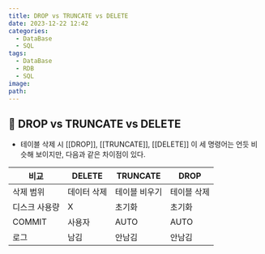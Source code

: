 ```yaml
---
title: DROP vs TRUNCATE vs DELETE
date: 2023-12-22 12:42
categories:
  - DataBase
  - SQL
tags:
  - DataBase
  - RDB
  - SQL
image: 
path:
---
```


## 🌈 DROP vs TRUNCATE vs DELETE
+ 테이블 삭제 시 [[DROP]], [[TRUNCATE]], [[DELETE]] 이 세 명령어는 언듯 비슷해 보이지만, 다음과 같은 차이점이 있다.

| 비교          | DELETE      | TRUNCATE      | DROP        |
| ------------- | ----------- | ------------- | ----------- |
| 삭제 범위     | 데이터 삭제 | 테이블 비우기 | 테이블 삭제 |
| 디스크 사용량 | X           | 초기화        | 초기화      |
| COMMIT        | 사용자      | AUTO          | AUTO        |
| 로그          | 남김        | 안남김        | 안남김      |